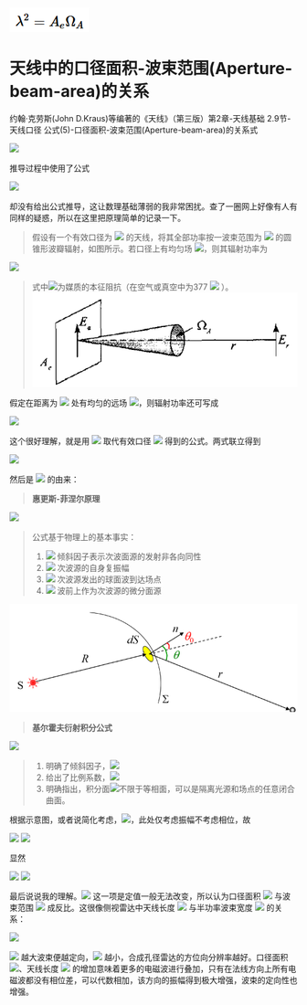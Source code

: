 ![img1](https://raw.githubusercontent.com/Housyou/a-some-SAR/master/origin%20ver/a0/imgs/1.png)
# 天线中的口径面积-波束范围(Aperture-beam-area)的关系

约翰·克劳斯(John D.Kraus)等编著的《天线》（第三版）第2章-天线基础 2.9节-天线口径 公式(5)-口径面积-波束范围(Aperture-beam-area)的关系式

<img src="https://render.githubusercontent.com/render/math?math=\lambda^2=A_e\Omega_A" />

推导过程中使用了公式

<img src="https://render.githubusercontent.com/render/math?math=E_r=\frac{E_aA_e}{r\lambda}" />

却没有给出公式推导，这让数理基础薄弱的我非常困扰。查了一圈网上好像有人有同样的疑惑，所以在这里把原理简单的记录一下。

>假设有一个有效口径为 <img src="https://render.githubusercontent.com/render/math?math=A_e" /> 的天线，将其全部功率按一波束范围为 <img src="https://render.githubusercontent.com/render/math?math=\Omega_A(sr)" /> 的圆锥形波瓣辐射，如图所示。若口径上有均匀场 <img src="https://render.githubusercontent.com/render/math?math=E_a" />，则其辐射功率为
>
<img src="https://render.githubusercontent.com/render/math?math=P=\frac{E_a^2}{Z_0}A_e\quad(W)" />

>式中<img src="https://render.githubusercontent.com/render/math?math=Z_0" />为媒质的本征阻抗（在空气或真空中为377 <img src="https://render.githubusercontent.com/render/math?math=\Omega" /> ）。
![img2](https://raw.githubusercontent.com/Housyou/a-some-SAR/master/origin%20ver/a0/imgs/2.png)

假定在距离为 <img src="https://render.githubusercontent.com/render/math?math=r" /> 处有均匀的远场 <img src="https://render.githubusercontent.com/render/math?math=E" />，则辐射功率还可写成

<img src="https://render.githubusercontent.com/render/math?math=P=\frac{E_r^2}{Z_0}r^2\Omega_A\quad (W)" />

这个很好理解，就是用 <img src="https://render.githubusercontent.com/render/math?math=r^2\Omega_A" /> 取代有效口径 <img src="https://render.githubusercontent.com/render/math?math=A_e" /> 得到的公式。两式联立得到

<img src="https://render.githubusercontent.com/render/math?math=E_r^2=E_a^2\frac{A_e}{r^2\Omega_A}" />

然后是 <img src="https://render.githubusercontent.com/render/math?math=E_r=\frac{E_aA_e}{r\lambda}" /> 的由来：

>**惠更斯-菲涅尔原理**
>
<img src="https://render.githubusercontent.com/render/math?math=\tilde E_r=K\iint_\Sigma f(\theta_0,\theta)\tilde E_a\frac{e^{ikr}}{r}dS" />

>公式基于物理上的基本事实：  
>1. <img src="https://render.githubusercontent.com/render/math?math=\tilde E_r\propto f(\theta_0,\theta)" /> 倾斜因子表示次波面源的发射非各向同性
>2. <img src="https://render.githubusercontent.com/render/math?math=\tilde E_r\propto \tilde E_a" /> 次波源的自身复振幅 
>3. <img src="https://render.githubusercontent.com/render/math?math=\tilde E_r\propto \frac{e^{ikr}}{r}" /> 次波源发出的球面波到达场点
>4. <img src="https://render.githubusercontent.com/render/math?math=\tilde E_r\propto dS" /> 波前上作为次波源的微分面源

![img3](https://raw.githubusercontent.com/Housyou/a-some-SAR/master/origin%20ver/a0/imgs/3.png)

>**基尔霍夫衍射积分公式**
>
<img src="https://render.githubusercontent.com/render/math?math=\tilde E_r=\frac{-i}{\lambda}\iint_\Sigma \frac{cos\theta_0+cos\theta}{2}\tilde E_a\frac{e^{ikr}}{r}dS" />

>1. 明确了倾斜因子，<img src="https://render.githubusercontent.com/render/math?math=f(\theta_0,\theta)=\frac{cos\theta_0+cos\theta}{2}" />
>2. 给出了比例系数，<img src="https://render.githubusercontent.com/render/math?math=K=\frac{-i}{\lambda}=\frac{1}{\lambda}e^{-i\frac{\pi}{2}}" />
>3. 明确指出，积分面<img src="https://render.githubusercontent.com/render/math?math=(\Sigma)" />不限于等相面，可以是隔离光源和场点的任意闭合曲面。

根据示意图，或者说简化考虑，<img src="https://render.githubusercontent.com/render/math?math=\theta=\theta_0=0" />，此处仅考虑振幅不考虑相位，故

<img src="https://render.githubusercontent.com/render/math?math=E_r=\frac{1}{\lambda}\frac{2}{2}E_a\frac{1}{r}A_e=\frac{E_aA_e}{r\lambda}" />


<img src="https://render.githubusercontent.com/render/math?math=E_r^2=\frac{E_a^2A_e^2}{r^2\lambda^2}" />

显然

<img src="https://render.githubusercontent.com/render/math?math=\frac{1}{\Omega_A}=\frac{A_e}{\lambda^2}" />


<img src="https://render.githubusercontent.com/render/math?math=\lambda^2=A_e\Omega_A" />

最后说说我的理解。<img src="https://render.githubusercontent.com/render/math?math=\lambda^2" /> 这一项是定值一般无法改变，所以认为口径面积 <img src="https://render.githubusercontent.com/render/math?math=A_e" /> 与波束范围 <img src="https://render.githubusercontent.com/render/math?math=\Omega_A" /> 成反比。这很像侧视雷达中天线长度 <img src="https://render.githubusercontent.com/render/math?math=L" /> 与半功率波束宽度 <img src="https://render.githubusercontent.com/render/math?math=\beta" /> 的关系：

<img src="https://render.githubusercontent.com/render/math?math=\beta=0.88\frac{\lambda}{L}" />

<img src="https://render.githubusercontent.com/render/math?math=L" /> 越大波束便越定向，<img src="https://render.githubusercontent.com/render/math?math=\beta" /> 越小，合成孔径雷达的方位向分辨率越好。口径面积 <img src="https://render.githubusercontent.com/render/math?math=A_e" />、天线长度 <img src="https://render.githubusercontent.com/render/math?math=L" /> 的增加意味着更多的电磁波进行叠加，只有在法线方向上所有电磁波都没有相位差，可以代数相加，该方向的振幅得到极大增强，波束的定向性也增强。